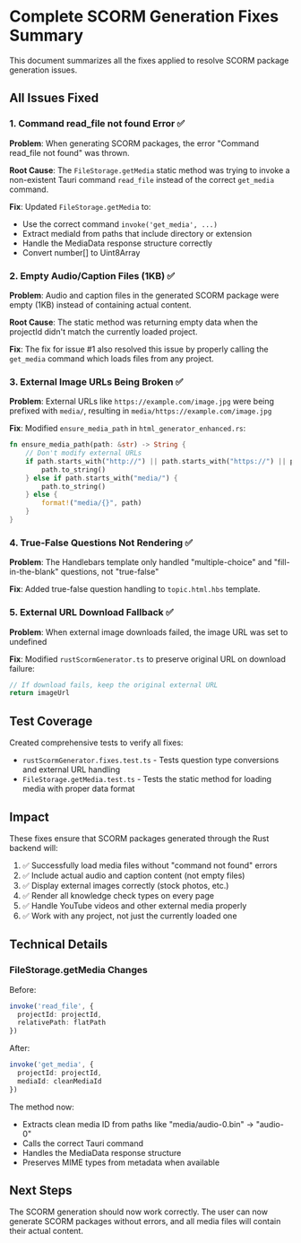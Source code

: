 # Complete SCORM Generation Fixes Summary

This document summarizes all the fixes applied to resolve SCORM package generation issues.

## All Issues Fixed

### 1. Command read_file not found Error ✅
**Problem**: When generating SCORM packages, the error "Command read_file not found" was thrown.

**Root Cause**: The `FileStorage.getMedia` static method was trying to invoke a non-existent Tauri command `read_file` instead of the correct `get_media` command.

**Fix**: Updated `FileStorage.getMedia` to:
- Use the correct command `invoke('get_media', ...)`
- Extract mediaId from paths that include directory or extension
- Handle the MediaData response structure correctly
- Convert number[] to Uint8Array

### 2. Empty Audio/Caption Files (1KB) ✅
**Problem**: Audio and caption files in the generated SCORM package were empty (1KB) instead of containing actual content.

**Root Cause**: The static method was returning empty data when the projectId didn't match the currently loaded project.

**Fix**: The fix for issue #1 also resolved this issue by properly calling the `get_media` command which loads files from any project.

### 3. External Image URLs Being Broken ✅
**Problem**: External URLs like `https://example.com/image.jpg` were being prefixed with `media/`, resulting in `media/https://example.com/image.jpg`

**Fix**: Modified `ensure_media_path` in `html_generator_enhanced.rs`:
```rust
fn ensure_media_path(path: &str) -> String {
    // Don't modify external URLs
    if path.starts_with("http://") || path.starts_with("https://") || path.starts_with("//") {
        path.to_string()
    } else if path.starts_with("media/") {
        path.to_string()
    } else {
        format!("media/{}", path)
    }
}
```

### 4. True-False Questions Not Rendering ✅
**Problem**: The Handlebars template only handled "multiple-choice" and "fill-in-the-blank" questions, not "true-false"

**Fix**: Added true-false question handling to `topic.html.hbs` template.

### 5. External URL Download Fallback ✅
**Problem**: When external image downloads failed, the image URL was set to undefined

**Fix**: Modified `rustScormGenerator.ts` to preserve original URL on download failure:
```typescript
// If download fails, keep the original external URL
return imageUrl
```

## Test Coverage
Created comprehensive tests to verify all fixes:
- `rustScormGenerator.fixes.test.ts` - Tests question type conversions and external URL handling
- `FileStorage.getMedia.test.ts` - Tests the static method for loading media with proper data format

## Impact
These fixes ensure that SCORM packages generated through the Rust backend will:
1. ✅ Successfully load media files without "command not found" errors
2. ✅ Include actual audio and caption content (not empty files)
3. ✅ Display external images correctly (stock photos, etc.)
4. ✅ Render all knowledge check types on every page
5. ✅ Handle YouTube videos and other external media properly
6. ✅ Work with any project, not just the currently loaded one

## Technical Details

### FileStorage.getMedia Changes
Before:
```typescript
invoke('read_file', {
  projectId: projectId,
  relativePath: flatPath
})
```

After:
```typescript
invoke('get_media', {
  projectId: projectId,
  mediaId: cleanMediaId
})
```

The method now:
- Extracts clean media ID from paths like "media/audio-0.bin" → "audio-0"
- Calls the correct Tauri command
- Handles the MediaData response structure
- Preserves MIME types from metadata when available

## Next Steps
The SCORM generation should now work correctly. The user can now generate SCORM packages without errors, and all media files will contain their actual content.